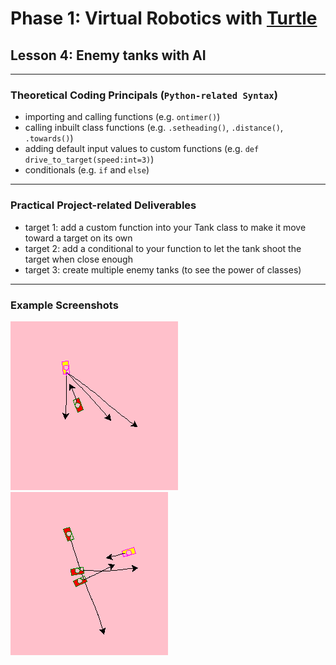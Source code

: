 # Phase 1: Virtual Robotics with [Turtle](https://docs.python.org/3/library/turtle.html)
## Lesson 4: Enemy tanks with AI
---
### Theoretical Coding Principals (`Python-related Syntax`)
* importing and calling functions (e.g. `ontimer()`)
* calling inbuilt class functions (e.g. `.setheading()`, `.distance()`, `.towards()`)
* adding default input values to custom functions (e.g. `def drive_to_target(speed:int=3)`)
* conditionals (e.g. `if` and `else`)
---
### Practical Project-related Deliverables
* target 1: add a custom function into your Tank class to make it move toward a target on its own
* target 2: add a conditional to your function to let the tank shoot the target when close enough
* target 3: create multiple enemy tanks (to see the power of classes)
---
### Example Screenshots
![](tank_ai.png)
![](many_enemies.png)